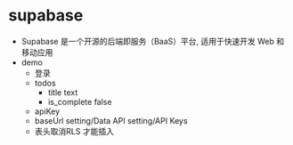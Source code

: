 # supabase

- Supabase 是一个开源的后端即服务（BaaS）平台, 适用于快速开发 Web 和移动应用
- demo
    - 登录
    - todos
        - title text
        - is_complete false
    - apiKey
    - baseUrl
        setting/Data API
        setting/API Keys
    - 表头取消RLS 才能插入